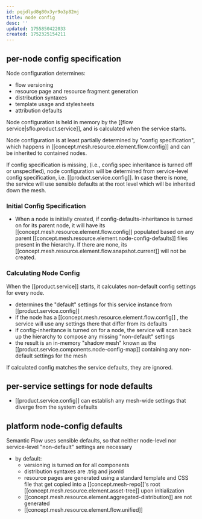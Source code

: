 ```yaml
---
id: pqjdlyd8g80x3yr9o3p82mj
title: node config
desc: ''
updated: 1755850422033
created: 1752325154211
---
```


## per-node config specification

Node configuration determines:

- flow versioning
- resource page and resource fragment generation
- distribution syntaxes
- template usage and stylesheets
- attribution defaults

Node configuration is held in memory by the [[flow service|sflo.product.service]], and is calculated when the service starts.

Node configuration is at least partially determined by "config specification", which happens in [[concept.mesh.resource.element.flow.config]] and can be inherited to contained nodes.

If config specification is missing, (i.e., config spec inheritance is turned off or unspecified), node configuration will be determined from service-level config specification, i.e. [[product.service.config]]. In case there is none, the service will use sensible defaults at the root level which will be inherited down the mesh.

### Initial Config Specification

- When a node is initially created, if config-defaults-inheritance is turned on for its parent node, it will have its [[concept.mesh.resource.element.flow.config]] populated based on any parent [[concept.mesh.resource.element.node-config-defaults]] files present in the hierarchy. If there are none, its [[concept.mesh.resource.element.flow.snapshot.current]] will not be created.

### Calculating Node Config

When the [[product.service]] starts, it calculates non-default config settings for every node.

- determines the "default" settings for this service instance from [[product.service.config]]
- if the node has a [[concept.mesh.resource.element.flow.config]] , the service will use any settings there that differ from its defaults
- if config-inheritance is turned on for a node, the service will scan back up the hierarchy to compose any missing "non-default" settings
-  the result is an in-memory "shadow mesh" known as the [[product.service.components.node-config-map]] containing any non-default settings for the mesh

If calculated config matches the service defaults, they are ignored.

## per-service settings for node defaults

- [[product.service.config]] can establish any mesh-wide settings that diverge from the system defaults

## platform node-config defaults

Semantic Flow uses sensible defaults, so that neither node-level nor service-level "non-default" settings are necessary

- by default:
  - versioning is turned on for all components
  - distribution syntaxes are .trig and jsonld
  - resource pages are generated using a standard template and CSS file that get copied into a [[concept.mesh-repo]]'s root [[concept.mesh.resource.element.asset-tree]] upon initialization
  - [[concept.mesh.resource.element.aggregated-distribution]] are not generated
  - [[concept.mesh.resource.element.flow.unified]]
